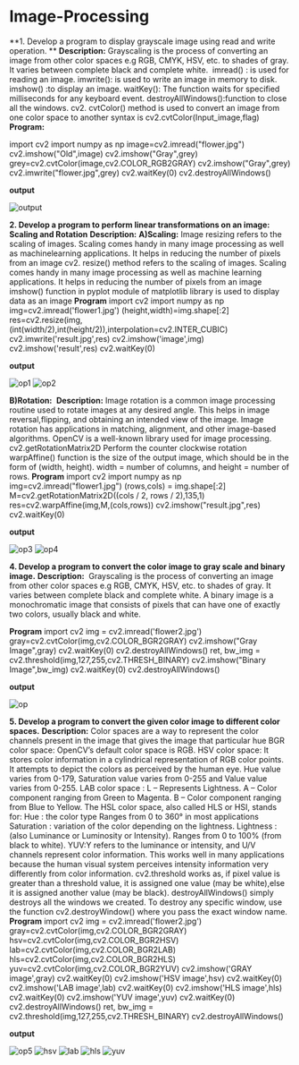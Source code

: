 # Image-Processing
**1. Develop a program to display grayscale image using read and write operation.
**
**Description:**
    Grayscaling is the process of converting an image from other color spaces e.g RGB, CMYK, HSV, etc. to shades of gray. It varies between complete black and complete white. 
imread() : is used for reading an image.
imwrite(): is used to write an image in memory to disk.
imshow() :to display an image.
waitKey(): The function waits for specified milliseconds for any keyboard event.
destroyAllWindows():function to close all the windows.
cv2. cvtColor() method is used to convert an image from one color space to another
    syntax is cv2.cvtColor(Input_image,flag)
**Program:**

import cv2
import numpy as np
image=cv2.imread("flower.jpg")
cv2.imshow("Old",image)
cv2.imshow("Gray",grey)
grey=cv2.cvtColor(image,cv2.COLOR_RGB2GRAY)
cv2.imshow("Gray",grey)
cv2.imwrite("flower.jpg",grey)
cv2.waitKey(0)
cv2.destroyAllWindows()

**output**


![output](https://user-images.githubusercontent.com/72369402/105163284-ba317900-5b39-11eb-9103-313528df9fee.png)

**2. Develop a program to perform linear transformations on an image: Scaling and Rotation**
**Description:**
  **A)Scaling:** Image resizing refers to the scaling of images. Scaling comes handy in many image processing as well as machinelearning applications. 
It helps in reducing the number of pixels from an image cv2.
resize() method refers to the scaling of images. Scaling comes handy in many image processing as well as machine learning applications. It helps in reducing the number of pixels from an image 
imshow() function in pyplot module of matplotlib library is used to display data as an image
**Program**
import cv2
import numpy as np
img=cv2.imread('flower1.jpg')
(height,width)=img.shape[:2]
res=cv2.resize(img,(int(width/2),int(height/2)),interpolation=cv2.INTER_CUBIC)
cv2.imwrite('result.jpg',res)
cv2.imshow('image',img)
cv2.imshow('result',res)
cv2.waitKey(0)

**output**

![op1](https://user-images.githubusercontent.com/72369402/105165079-e5b56300-5b3b-11eb-9756-e4dcefaae1dd.png)
![op2](https://user-images.githubusercontent.com/72369402/105165107-ec43da80-5b3b-11eb-8fa2-959c0dc197ef.png)


**B)Rotation:** 
         **Description:** 
                Image rotation is a common image processing routine used to rotate images at any desired angle. This helps in image reversal,flipping, and obtaining an intended view of the image. Image rotation has applications in matching, alignment, and other image-based algorithms. OpenCV is a well-known library used for image processing. 
cv2.getRotationMatrix2D Perform the counter clockwise rotation warpAffine() function is the size of the output image, which should be in the form of (width, height).
width = number of columns, and height = number of rows.
**Program**
import cv2
import numpy as np
img=cv2.imread("flower1.jpg")
(rows,cols) = img.shape[:2]
M=cv2.getRotationMatrix2D((cols / 2, rows / 2),135,1)
res=cv2.warpAffine(img,M,(cols,rows))
cv2.imshow("result.jpg",res)
cv2.waitKey(0)

**output**

![op3](https://user-images.githubusercontent.com/72369402/105165941-f61a0d80-5b3c-11eb-9089-980c40bb5411.PNG)
![op4](https://user-images.githubusercontent.com/72369402/105166215-409b8a00-5b3d-11eb-8f2e-0786ac1c5f64.PNG)

**4. Develop a program to convert the color image to gray scale and binary image.**
**Description:** 
        Grayscaling is the process of converting an image from other color spaces e.g RGB, CMYK, HSV, etc. to shades of gray. 
It varies between complete black and
complete white. A binary image is a monochromatic image that consists of pixels that can have one of exactly two colors, 
usually black and white. 

**Program**
import cv2
img = cv2.imread('flower2.jpg')
gray=cv2.cvtColor(img,cv2.COLOR_BGR2GRAY)
cv2.imshow("Gray Image",gray)
cv2.waitKey(0)
cv2.destroyAllWindows()
ret, bw_img = cv2.threshold(img,127,255,cv2.THRESH_BINARY)
cv2.imshow("Binary Image",bw_img)
cv2.waitKey(0)
cv2.destroyAllWindows()

**output**

![op](https://user-images.githubusercontent.com/72369402/105164279-f6190e00-5b3a-11eb-8b2f-4c34fc15cd50.png)

**5. Develop a program to convert the given color image to different color spaces.**
**Description:**
        Color spaces are a way to represent the color channels present in the image that gives the image that particular hue 
BGR color space: OpenCV’s default color space is RGB. 
HSV color space: It stores color information in a cylindrical representation of RGB color points. It attempts to depict the colors as perceived by the human eye.
Hue value varies from 0-179, Saturation value varies from 0-255 and Value value varies from 0-255. 
LAB color space :
       L – Represents Lightness.
       A – Color component ranging from Green to Magenta.
       B – Color component ranging from Blue to Yellow. 
The HSL color space, also called HLS or HSI, stands for:
Hue : the color type Ranges from 0 to 360° in most applications 
Saturation : variation of the color depending on the lightness. 
Lightness :(also Luminance or Luminosity or Intensity). Ranges from 0 to 100% (from black to white).
YUV:Y refers to the luminance or intensity, and U/V channels represent color information. This works well in many applications because the human visual system perceives intensity information very differently from color information.
cv2.threshold works as, if pixel value is greater than a threshold value, it is assigned one value (may be white),else it is assigned another value (may be black). destroyAllWindows() simply destroys all the windows we created. To destroy any specific window, use the function 
cv2.destroyWindow() where you pass the exact window name.
**Program**
import cv2
img = cv2.imread('flower2.jpg')
gray=cv2.cvtColor(img,cv2.COLOR_BGR2GRAY)
hsv=cv2.cvtColor(img,cv2.COLOR_BGR2HSV)
lab=cv2.cvtColor(img,cv2.COLOR_BGR2LAB)
hls=cv2.cvtColor(img,cv2.COLOR_BGR2HLS)
yuv=cv2.cvtColor(img,cv2.COLOR_BGR2YUV)
cv2.imshow('GRAY image',gray)
cv2.waitKey(0)
cv2.imshow('HSV image',hsv)
cv2.waitKey(0)
cv2.imshow('LAB image',lab)
cv2.waitKey(0)
cv2.imshow('HLS image',hls)
cv2.waitKey(0)
cv2.imshow('YUV image',yuv)
cv2.waitKey(0)
cv2.destroyAllWindows()
ret, bw_img = cv2.threshold(img,127,255,cv2.THRESH_BINARY)
cv2.destroyAllWindows()

**output**

![op5](https://user-images.githubusercontent.com/72369402/105168707-8148d280-5b40-11eb-8e77-20a1c5684517.PNG)
![hsv](https://user-images.githubusercontent.com/72369402/105168804-a3daeb80-5b40-11eb-807b-54835212a5ff.PNG)
![lab](https://user-images.githubusercontent.com/72369402/105168830-afc6ad80-5b40-11eb-8adc-95372ccb2ecb.PNG)
![hls](https://user-images.githubusercontent.com/72369402/105168873-bd7c3300-5b40-11eb-8583-8546162017f9.PNG)
![yuv](https://user-images.githubusercontent.com/72369402/105168954-d97fd480-5b40-11eb-9fef-9a73237ff0ec.PNG)


